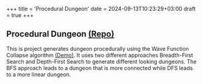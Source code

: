 +++
title = 'Procedural Dungeon'
date = 2024-09-13T10:23:29+03:00
draft = true
+++

## Procedural Dungeon [(Repo)](https://github.com/SpeedyE1780/Procedural-Dungeon)

This is project generates dungeon procedurally using the Wave Function Collapse algorithm [(Demo)](https://www.youtube.com/watch?v=g_nJrFur_cA).
It uses two different approaches Breadth-First Search and Depth-First Search to generate different looking dungeons.
The BFS approach leads to a dungeon that is more connected while DFS leads to a more linear dungeon.
